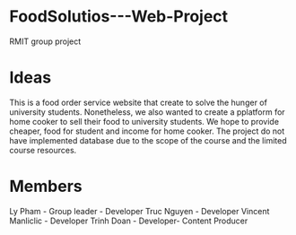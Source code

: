# FoodSolutios---Web-Project
RMIT group project

# Ideas
This is a food order service website that create to solve the hunger of university students. Nonetheless, we also wanted to create a pplatform for home cooker to sell their food to university students. We hope to provide cheaper, food for student and income for home cooker. 
The project do not have implemented database due to the scope of the course and the limited course resources. 


# Members
Ly Pham - Group leader - Developer 
Truc Nguyen - Developer 
Vincent Manliclic - Developer 
Trinh Doan - Developer- Content Producer
